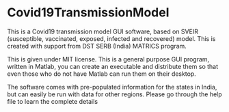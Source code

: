 # Covid19TransmissionModel
This is a Covid19 transmission model GUI software, based on SVEIR (susceptible, vaccinated, exposed, infected and recovered) model. 
This is created with support from DST SERB (India) MATRICS program. 

This is given under MIT license. This is a general purpose GUI program, written in Matlab, you can create an executable and distribute them so that even those who do not have Matlab can run them on their desktop.

The software comes with pre-populated information for the states in India, but can easily be run with data for other regions. Please go through the help file to learn the complete details
